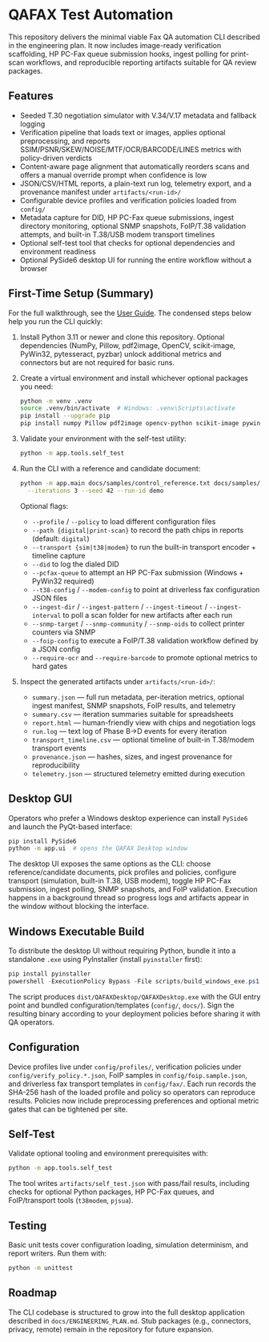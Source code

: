 # QAFAX Test Automation

This repository delivers the minimal viable Fax QA automation CLI described in the
engineering plan. It now includes image-ready verification scaffolding, HP PC-Fax queue
submission hooks, ingest polling for print-scan workflows, and reproducible reporting
artifacts suitable for QA review packages.

## Features

- Seeded T.30 negotiation simulator with V.34/V.17 metadata and fallback logging
- Verification pipeline that loads text or images, applies optional preprocessing, and
  reports SSIM/PSNR/SKEW/NOISE/MTF/OCR/BARCODE/LINES metrics with policy-driven verdicts
- Content-aware page alignment that automatically reorders scans and offers a manual
  override prompt when confidence is low
- JSON/CSV/HTML reports, a plain-text run log, telemetry export, and a provenance manifest
  under `artifacts/<run-id>/`
- Configurable device profiles and verification policies loaded from `config/`
- Metadata capture for DID, HP PC-Fax queue submissions, ingest directory monitoring,
  optional SNMP snapshots, FoIP/T.38 validation attempts, and built-in T.38/USB modem
  transport timelines
- Optional self-test tool that checks for optional dependencies and environment readiness
- Optional PySide6 desktop UI for running the entire workflow without a browser

## First-Time Setup (Summary)

For the full walkthrough, see the [User Guide](docs/USER_GUIDE.md). The condensed steps
below help you run the CLI quickly:

1. Install Python 3.11 or newer and clone this repository. Optional dependencies (NumPy,
   Pillow, pdf2image, OpenCV, scikit-image, PyWin32, pytesseract, pyzbar) unlock additional
   metrics and connectors but are not required for basic runs.
2. Create a virtual environment and install whichever optional packages you need:

   ```bash
   python -m venv .venv
   source .venv/bin/activate  # Windows: .venv\Scripts\activate
   pip install --upgrade pip
   pip install numpy Pillow pdf2image opencv-python scikit-image pywin32 pytesseract pyzbar
   ```

3. Validate your environment with the self-test utility:

   ```bash
   python -m app.tools.self_test
   ```

4. Run the CLI with a reference and candidate document:

   ```bash
   python -m app.main docs/samples/control_reference.txt docs/samples/control_candidate.txt \
     --iterations 3 --seed 42 --run-id demo
   ```

   Optional flags:

   - `--profile` / `--policy` to load different configuration files
   - `--path {digital|print-scan}` to record the path chips in reports (default: `digital`)
   - `--transport {sim|t38|modem}` to run the built-in transport encoder + timeline capture
   - `--did` to log the dialed DID
   - `--pcfax-queue` to attempt an HP PC-Fax submission (Windows + PyWin32 required)
   - `--t38-config` / `--modem-config` to point at driverless fax configuration JSON files
   - `--ingest-dir` / `--ingest-pattern` / `--ingest-timeout` / `--ingest-interval` to poll a
     scan folder for new artifacts after each run
   - `--snmp-target` / `--snmp-community` / `--snmp-oids` to collect printer counters via SNMP
   - `--foip-config` to execute a FoIP/T.38 validation workflow defined by a JSON config
   - `--require-ocr` and `--require-barcode` to promote optional metrics to hard gates

5. Inspect the generated artifacts under `artifacts/<run-id>/`:

   - `summary.json` — full run metadata, per-iteration metrics, optional ingest manifest,
     SNMP snapshots, FoIP results, and telemetry
   - `summary.csv` — iteration summaries suitable for spreadsheets
   - `report.html` — human-friendly view with chips and negotiation logs
   - `run.log` — text log of Phase B→D events for every iteration
   - `transport_timeline.csv` — optional timeline of built-in T.38/modem transport events
   - `provenance.json` — hashes, sizes, and ingest provenance for reproducibility
   - `telemetry.json` — structured telemetry emitted during execution

## Desktop GUI

Operators who prefer a Windows desktop experience can install `PySide6` and launch
the PyQt-based interface:

```bash
pip install PySide6
python -m app.ui  # opens the QAFAX Desktop window
```

The desktop UI exposes the same options as the CLI: choose reference/candidate
documents, pick profiles and policies, configure transport (simulation, built-in
T.38, USB modem), toggle HP PC-Fax submission, ingest polling, SNMP snapshots,
and FoIP validation. Execution happens in a background thread so progress logs and
artifacts appear in the window without blocking the interface.

## Windows Executable Build

To distribute the desktop UI without requiring Python, bundle it into a standalone
`.exe` using PyInstaller (install `pyinstaller` first):

```powershell
pip install pyinstaller
powershell -ExecutionPolicy Bypass -File scripts/build_windows_exe.ps1
```

The script produces `dist/QAFAXDesktop/QAFAXDesktop.exe` with the GUI entry point and
bundled configuration/templates (`config/`, `docs/`). Sign the resulting binary according
to your deployment policies before sharing it with QA operators.

## Configuration

Device profiles live under `config/profiles/`, verification policies under
`config/verify_policy.*.json`, FoIP samples in `config/foip.sample.json`, and
driverless fax transport templates in `config/fax/`. Each run records the
SHA-256 hash of the loaded profile and policy so operators can reproduce
results. Policies now include preprocessing preferences and optional metric
gates that can be tightened per site.

## Self-Test

Validate optional tooling and environment prerequisites with:

```bash
python -m app.tools.self_test
```

The tool writes `artifacts/self_test.json` with pass/fail results, including
checks for optional Python packages, HP PC-Fax queues, and FoIP/transport tools
(`t38modem`, `pjsua`).

## Testing

Basic unit tests cover configuration loading, simulation determinism, and report writers.
Run them with:

```bash
python -m unittest
```

## Roadmap

The CLI codebase is structured to grow into the full desktop application described in
`docs/ENGINEERING_PLAN.md`. Stub packages (e.g., connectors, privacy, remote) remain in the
repository for future expansion.
